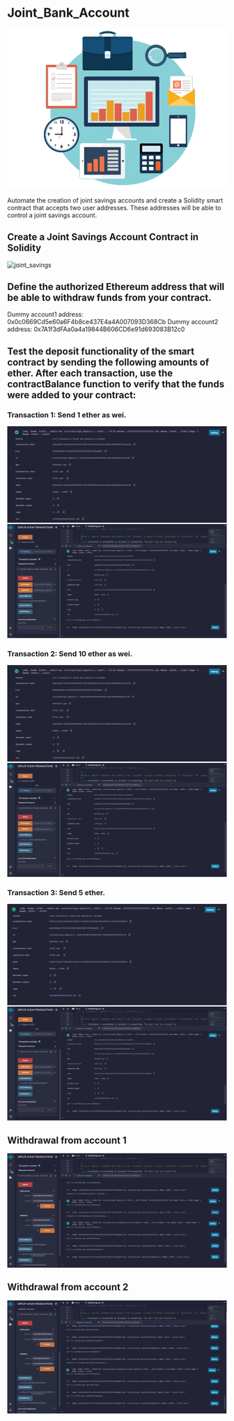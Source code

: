 # Joint_Bank_Account

![smart_contracts](Images/smart_contracts.png)

Automate the creation of joint savings accounts and create a Solidity smart contract that accepts two user addresses. These addresses will be able to control a joint savings account.


## Create a Joint Savings Account Contract in Solidity
![joint_savings](Images/joint_savings.gif)

## Define the authorized Ethereum address that will be able to withdraw funds from your contract.
Dummy account1 address: 0x0c0669Cd5e60a6F4b8ce437E4a4A007093D368Cb
Dummy account2 address: 0x7A1f3dFAa0a4a19844B606CD6e91d693083B12c0

## Test the deposit functionality of the smart contract by sending the following amounts of ether. After each transaction, use the contractBalance function to verify that the funds were added to your contract:


### Transaction 1: Send 1 ether as wei.
![send_1ether_as_wei](Execution_Results/send_1ether_as_wei.png)
![send_1ether_as_wei with balance](Execution_Results/send_1ether_with_balance.png)


### Transaction 2: Send 10 ether as wei.
![send_1ether_as_wei](Execution_Results/send_1ether_as_wei.png)
![send_1ether_as_wei with balance](Execution_Results/send_1ether_with_balance.png)

### Transaction 3: Send 5 ether.
![send_5ether](Execution_Results/send_5ether.png)
![send_5ether with balance](Execution_Results/send_5ether_with_balance.png)

## Withdrawal from account 1
![withdrawal_account1](Execution_Results/withdrawal_account1.png)

## Withdrawal from account 2
![withdrawal_account2](Execution_Results/withdrawal_account2.png)